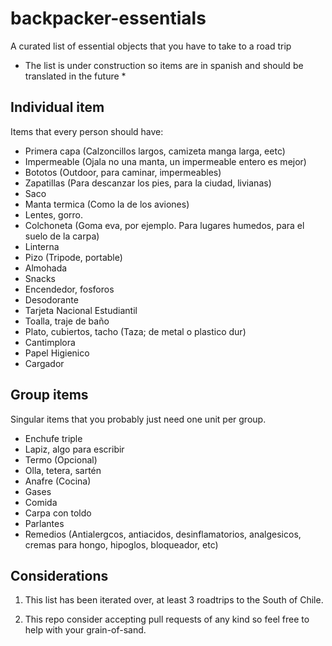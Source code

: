 # backpacker-essentials
A curated list of essential objects that you have to take to a road trip

* The list is under construction so items are in spanish and should be translated in the future *

## Individual item

Items that every person should have:

- Primera capa (Calzoncillos largos, camizeta manga larga, eetc)
- Impermeable (Ojala no una manta, un impermeable entero es mejor)
- Bototos (Outdoor, para caminar, impermeables)
- Zapatillas (Para descanzar los pies, para la ciudad, livianas)
- Saco
- Manta termica (Como la de los aviones)
- Lentes, gorro.
- Colchoneta (Goma eva, por ejemplo. Para lugares humedos, para el suelo de la carpa)
- Linterna
- Pizo (Tripode, portable)
- Almohada 
- Snacks
- Encendedor, fosforos
- Desodorante
- Tarjeta Nacional Estudiantil
- Toalla, traje de baño
- Plato, cubiertos, tacho (Taza; de metal o plastico dur)
- Cantimplora
- Papel Higienico
- Cargador

## Group items

Singular items that you probably just need one unit per group.

- Enchufe triple
- Lapiz, algo para escribir
- Termo (Opcional)
- Olla, tetera, sartén
- Anafre (Cocina)
- Gases
- Comida
- Carpa con toldo
- Parlantes
- Remedios (Antialergcos, antiacidos, desinflamatorios, analgesicos, cremas para hongo, hipoglos, bloqueador, 
etc)

## Considerations

1. This list has been iterated over, at least 3 roadtrips to the South of Chile.

2. This repo consider accepting pull requests of any kind so feel free to help with your grain-of-sand.
